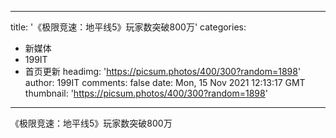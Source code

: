 
---
title: '《极限竞速：地平线5》玩家数突破800万'
categories: 
 - 新媒体
 - 199IT
 - 首页更新
headimg: 'https://picsum.photos/400/300?random=1898'
author: 199IT
comments: false
date: Mon, 15 Nov 2021 12:13:17 GMT
thumbnail: 'https://picsum.photos/400/300?random=1898'
---

<div>   
《极限竞速：地平线5》玩家数突破800万  
</div>
            